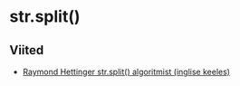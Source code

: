 # str.split\(\)

## Viited

* [Raymond Hettinger str.split\(\) algoritmist \(inglise keeles\)](https://stackoverflow.com/a/16645307/8663760)

